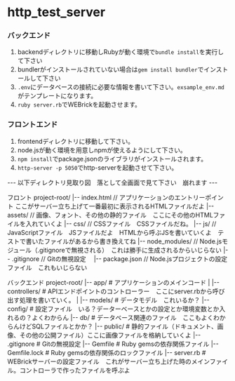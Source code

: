 # http_test_server
### バックエンド
1. backendディレクトリに移動しRubyが動く環境で`bundle install`を実行して下さい
2. bundlerがインストールされていない場合は`gem install bundler`でインストールして下さい
3. `.env`にデータベースの接続に必要な情報を書いて下さい。`exsample_env.md`がテンプレートになります。
4. `ruby server.rb`でWEBrickを起動させます。
### フロントエンド
1. frontendディレクトリに移動して下さい。
2. node.jsが動く環境を用意しnpmが使えるようにして下さい。
3. `npm install`でpackage.jsonのライブラリがインストールされます。
4. `http-server -p 5050`でhttp-serverを起動させて下さい。

--- 以下ディレクトリ見取り図　落として全画面で見て下さい　崩れます ---

フロント
project-root/
|-- index.html       // アプリケーションのエントリーポイント ここがサーバー立ち上げて一番最初に表示されるHTMLファイルだよ
|-- assets/          // 画像、フォント、その他の静的ファイル　ここにその他のHTMLファイルを入れていくよ
|-- css/             // CSSファイル　CSSファイルだね。
|-- js/              // JavaScriptファイル　JSファイルだよ　HTMLから呼ぶJSを書いていくよ　テストで書いたファイルがあるから書き換えてね
|-- node_modules/    // Node.jsモジュール（.gitignoreで無視される）　これは勝手に生成されるからいじらない
|-- .gitignore       // Gitの無視設定　
|-- package.json     // Node.jsプロジェクトの設定ファイル　これもいじらない


バックエンド
project-root/
|-- app/                # アプリケーションのメインコード
|   |-- controllers/    # APIエンドポイントのコントローラー　ここにserver.rbから呼び出す処理を書いていく。
|   |-- models/         # データモデル　これいるか？
|-- config/             # 設定ファイル　いる？データーベースとかの設定とか環境変数とか入れるの？よくわからん
|-- db/                 # データベース関連のファイル　ここもよくわからんけどSQLファイルとかか？
|-- public/             # 静的ファイル（ドキュメント、画像、その他の公開ファイル）ここに画像ファイルを格納していくよ
|-- .gitignore          # Gitの無視設定
|-- Gemfile             # Ruby gemsの依存関係ファイル
|-- Gemfile.lock        # Ruby gemsの依存関係のロックファイル
|-- server.rb           # WEBrickサーバーの設定ファイル　これがサーバー立ち上げた時のメインファイル。コントローラで作ったファイルを呼ぶよ
